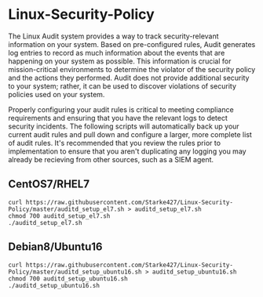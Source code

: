 # Linux-Security-Policy

The Linux Audit system provides a way to track security-relevant information on your system. Based on pre-configured rules, Audit generates log entries to record as much information about the events that are happening on your system as possible. This information is crucial for mission-critical environments to determine the violator of the security policy and the actions they performed. Audit does not provide additional security to your system; rather, it can be used to discover violations of security policies used on your system.

Properly configuring your audit rules is critical to meeting compliance requirements and ensuring that you have the relevant logs to detect security incidents. The following scripts will automatically back up your current audit rules and pull down and configure a larger, more complete list of audit rules. It's recommended that you review the rules prior to implementation to ensure that you aren't duplicating any logging you may already be recieving from other sources, such as a SIEM agent.

## CentOS7/RHEL7

```
curl https://raw.githubusercontent.com/Starke427/Linux-Security-Policy/master/auditd_setup_el7.sh > auditd_setup_el7.sh
chmod 700 auditd_setup_el7.sh
./auditd_setup_el7.sh
```

## Debian8/Ubuntu16

```
curl https://raw.githubusercontent.com/Starke427/Linux-Security-Policy/master/auditd_setup_ubuntu16.sh > auditd_setup_ubuntu16.sh
chmod 700 auditd_setup_ubuntu16.sh
./auditd_setup_ubuntu16.sh
```
